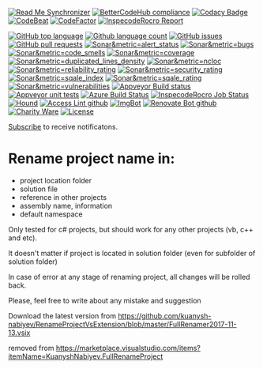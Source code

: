 <!--BadgesSTART-->
<!-- Powered by https://github.com/GregTrevellick/ReadMeSynchronizer -->
[![Read Me Synchronizer](https://img.shields.io/badge/-powered%20by%20ReadMeSynchronizer-brightgreen.svg)](https://github.com/GregTrevellick/ReadMeSynchronizer)
[![BetterCodeHub compliance](https://bettercodehub.com/edge/badge/GregTrevellick/RenameProjectVsExtension?branch=master)](https://bettercodehub.com/results/GregTrevellick/RenameProjectVsExtension)
[![Codacy Badge](https://api.codacy.com/project/badge/Grade/cf9d3266e9654def87d38c44300935c5)](https://www.codacy.com/project/gtrevellick/RenameProjectVsExtension/dashboard?utm_source=github.com&amp;utm_medium=referral&amp;utm_content=GregTrevellick/RenameProjectVsExtension&amp;utm_campaign=Badge_Grade_Dashboard)
[![CodeBeat](https://codebeat.co/badges/undefined)](https://codebeat.co/projects/github-com-gregtrevellick-renameprojectvsextension-master)
[![CodeFactor](https://www.codefactor.io/repository/github/GregTrevellick/RenameProjectVsExtension/badge)](https://www.codefactor.io/repository/github/GregTrevellick/RenameProjectVsExtension)
[![InspecodeRocro Report](https://inspecode.rocro.com/badges/github.com/GregTrevellick/RenameProjectVsExtension/report?token=WePkH9SUX-2WNA2hb5Bc5YpCco8coo_x_I_FdRzeW9c)](https://inspecode.rocro.com/reports/github.com/GregTrevellick/RenameProjectVsExtension/branch/master/summary)


[![GitHub top language](https://img.shields.io/github/languages/top/GregTrevellick/RenameProjectVsExtension.svg)](https://github.com/GregTrevellick/RenameProjectVsExtension)
[![Github language count](https://img.shields.io/github/languages/count/GregTrevellick/RenameProjectVsExtension.svg)](https://github.com/GregTrevellick/RenameProjectVsExtension)
[![GitHub issues](https://img.shields.io/github/issues-raw/GregTrevellick/RenameProjectVsExtension.svg)](https://github.com/GregTrevellick/RenameProjectVsExtension/issues)
[![GitHub pull requests](https://img.shields.io/github/issues-pr-raw/GregTrevellick/RenameProjectVsExtension.svg)](https://github.com/GregTrevellick/RenameProjectVsExtension/pulls)
[![Sonar&metric=alert_status](https://sonarcloud.io/api/project_badges/measure?project=RenameProjectVsExtension&metric=alert_status)](https://sonarcloud.io/dashboard?id=RenameProjectVsExtension)
[![Sonar&metric=bugs](https://sonarcloud.io/api/project_badges/measure?project=RenameProjectVsExtension&metric=bugs)](https://sonarcloud.io/component_measures?id=RenameProjectVsExtension&metric=bugs)
[![Sonar&metric=code_smells](https://sonarcloud.io/api/project_badges/measure?project=RenameProjectVsExtension&metric=code_smells)](https://sonarcloud.io/component_measures?id=RenameProjectVsExtension&metric=code_smells)
[![Sonar&metric=coverage](https://sonarcloud.io/api/project_badges/measure?project=RenameProjectVsExtension&metric=coverage)](https://sonarcloud.io/component_measures?id=RenameProjectVsExtension&metric=Coverage)
[![Sonar&metric=duplicated_lines_density](https://sonarcloud.io/api/project_badges/measure?project=RenameProjectVsExtension&metric=duplicated_lines_density)](https://sonarcloud.io/component_measures?id=RenameProjectVsExtension&metric=duplicated_lines)
[![Sonar&metric=ncloc](https://sonarcloud.io/api/project_badges/measure?project=RenameProjectVsExtension&metric=ncloc)](https://sonarcloud.io/component_measures?id=RenameProjectVsExtension&metric=ncloc)
[![Sonar&metric=reliability_rating](https://sonarcloud.io/api/project_badges/measure?project=RenameProjectVsExtension&metric=reliability_rating)](https://sonarcloud.io/component_measures?id=RenameProjectVsExtension&metric=reliability_rating)
[![Sonar&metric=security_rating](https://sonarcloud.io/api/project_badges/measure?project=RenameProjectVsExtension&metric=security_rating)](https://sonarcloud.io/component_measures?id=RenameProjectVsExtension&metric=security_rating)
[![Sonar&metric=sqale_index](https://sonarcloud.io/api/project_badges/measure?project=RenameProjectVsExtension&metric=sqale_index)](https://sonarcloud.io/component_measures?id=RenameProjectVsExtension&metric=sqale_index)
[![Sonar&metric=sqale_rating](https://sonarcloud.io/api/project_badges/measure?project=RenameProjectVsExtension&metric=sqale_rating)](https://sonarcloud.io/component_measures?id=RenameProjectVsExtension&metric=sqale_rating)
[![Sonar&metric=vulnerabilities](https://sonarcloud.io/api/project_badges/measure?project=RenameProjectVsExtension&metric=vulnerabilities)](https://sonarcloud.io/component_measures?id=RenameProjectVsExtension&metric=vulnerabilities)
[![Appveyor Build status](https://ci.appveyor.com/api/projects/status/p304wa3aqlwir63f?svg=true)](https://ci.appveyor.com/project/GregTrevellick/RenameProjectVsExtension)
[![Appveyor unit tests](https://img.shields.io/appveyor/tests/GregTrevellick/RenameProjectVsExtension.svg)](https://ci.appveyor.com/project/GregTrevellick/RenameProjectVsExtension/build/tests)
[![Azure Build Status](https://gregtrevellick.visualstudio.com/RenameProjectVsExtension/_apis/build/status/RenameProjectVsExtension)](https://gregtrevellick.visualstudio.com/RenameProjectVsExtension/_build/latest?definitionId=22)
[![InspecodeRocro Job Status](https://inspecode.rocro.com/badges/github.com/GregTrevellick/RenameProjectVsExtension/status?token=WePkH9SUX-2WNA2hb5Bc5YpCco8coo_x_I_FdRzeW9c)](https://inspecode.rocro.com/jobs/github.com/GregTrevellick/RenameProjectVsExtension/latest?completed=true)
[![Hound](https://img.shields.io/badge/hound_ci-checked-brightgreen.svg)](https://houndci.com/)
[![Access Lint github](https://img.shields.io/badge/a11y-checked-brightgreen.svg)](https://www.accesslint.com)
[![ImgBot](https://img.shields.io/badge/images-optimized-brightgreen.svg)](https://imgbot.net/)
[![Renovate Bot github](https://img.shields.io/badge/renovatebot-checked-brightgreen.svg)](https://renovatebot.com/)
[![Charity Ware](https://img.shields.io/badge/charity%20ware-thank%20you-brightgreen.svg)](https://github.com/GregTrevellick/MiscellaneousArtefacts/wiki/Charity-Ware)
[![License](https://img.shields.io/github/license/gittools/gitlink.svg)](/LICENSE.txt)

[Subscribe](https://github.com/GregTrevellick/RenameProjectVsExtension/subscription) to receive notificatons.

<!--BadgesEND-->

# Rename project name in:
  - project location folder
  - solution file
  - reference in other projects
  - assembly name, information
  - default namespace
 
Only tested for c# projects, but should work for any other projects (vb, c++ and etc).

It doesn't matter if project is located in solution folder (even for subfolder of solution folder) 

In case of error at any stage of renaming project, all changes will be rolled back.  

Please, feel free to write about any mistake and suggestion


Download the latest version from https://github.com/kuanysh-nabiyev/RenameProjectVsExtension/blob/master/FullRenamer2017-11-13.vsix

removed from https://marketplace.visualstudio.com/items?itemName=KuanyshNabiyev.FullRenameProject
